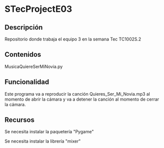 # STecProjectE03
## Descripción
Repositorio donde trabaja el equipo 3 en la semana Tec TC1002S.2

## Contenidos
MusicaQuiereSerMiNovia.py


## Funcionalidad
Este programa va a reproducir la canción Quieres_Ser_Mi_Novia.mp3 al momento de abrir la cámara y va a detener la canción al momento de cerrar la cámara.


## Recursos
Se necesita instalar la paquetería "Pygame"

Se necesita instalar la librería "mixer"